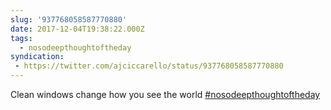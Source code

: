 ```yaml
---
slug: '937768058587770880'
date: 2017-12-04T19:38:22.000Z
tags:
  - nosodeepthoughtoftheday
syndication:
 - https://twitter.com/ajciccarello/status/937768058587770880
---
```


Clean windows change how you see the world [#nosodeepthoughtoftheday](/posts/tags/nosodeepthoughtoftheday)
